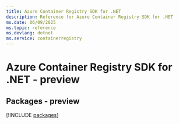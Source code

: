 ```yaml
---
title: Azure Container Registry SDK for .NET
description: Reference for Azure Container Registry SDK for .NET
ms.date: 06/09/2025
ms.topic: reference
ms.devlang: dotnet
ms.service: containerregistry
---
```

# Azure Container Registry SDK for .NET - preview
## Packages - preview
[!INCLUDE [packages](container-registry-index.md)]
